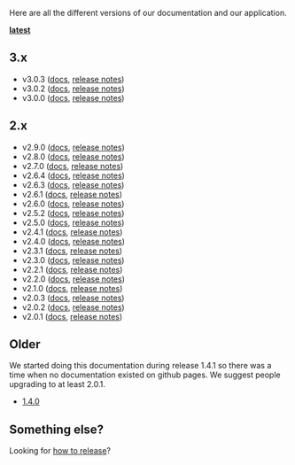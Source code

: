 Here are all the different versions of our documentation and our application.

**[latest](http://uw-madison-doit.github.io/uw-frame/latest/)**

## 3.x
+ v3.0.3 ([docs](http://uw-madison-doit.github.io/uw-frame/v3.0.3/), [release notes](https://github.com/UW-Madison-DoIT/uw-frame/releases/tag/uw-frame-maven-3.0.3))
+ v3.0.2 ([docs](http://uw-madison-doit.github.io/uw-frame/v3.0.2/), [release notes](https://github.com/UW-Madison-DoIT/uw-frame/releases/tag/uw-frame-maven-3.0.2))
+ v3.0.0 ([docs](http://uw-madison-doit.github.io/uw-frame/v3.0.0/), [release notes](https://github.com/UW-Madison-DoIT/uw-frame/releases/tag/3.0.0))

## 2.x
+ v2.9.0 ([docs](http://uw-madison-doit.github.io/uw-frame/v2.9.0/), [release notes](https://github.com/UW-Madison-DoIT/uw-frame/releases/tag/v2.9.0))
+ v2.8.0 ([docs](http://uw-madison-doit.github.io/uw-frame/v2.8.0/), [release notes](https://github.com/UW-Madison-DoIT/uw-frame/releases/tag/v2.8.0))
+ v2.7.0 ([docs](http://uw-madison-doit.github.io/uw-frame/v2.7.0/), [release notes](https://github.com/UW-Madison-DoIT/uw-frame/releases/tag/v2.7.0))
+ v2.6.4 ([docs](http://uw-madison-doit.github.io/uw-frame/v2.6.4/), [release notes](https://github.com/UW-Madison-DoIT/uw-frame/releases/tag/v2.6.4))
+ v2.6.3 ([docs](http://uw-madison-doit.github.io/uw-frame/v2.6.3/), [release notes](https://github.com/UW-Madison-DoIT/uw-frame/releases/tag/v2.6.3))
+ v2.6.1 ([docs](http://uw-madison-doit.github.io/uw-frame/v2.6.1/), [release notes](https://github.com/UW-Madison-DoIT/uw-frame/releases/tag/v2.6.1))
+ v2.6.0 ([docs](http://uw-madison-doit.github.io/uw-frame/v2.6.0/), [release notes](https://github.com/UW-Madison-DoIT/uw-frame/releases/tag/v2.6.0))
+ v2.5.2 ([docs](http://uw-madison-doit.github.io/uw-frame/v2.5.2/), [release notes](https://github.com/UW-Madison-DoIT/uw-frame/releases/tag/v2.5.2))
+ v2.5.0 ([docs](http://uw-madison-doit.github.io/uw-frame/v2.5.0/), [release notes](https://github.com/UW-Madison-DoIT/uw-frame/releases/tag/v2.5.0))
+ v2.4.1 ([docs](http://uw-madison-doit.github.io/uw-frame/v2.4.1/), [release notes](https://github.com/UW-Madison-DoIT/uw-frame/releases/tag/v2.4.1))
+ v2.4.0 ([docs](http://uw-madison-doit.github.io/uw-frame/v2.4.0/), [release notes](https://github.com/UW-Madison-DoIT/uw-frame/releases/tag/v2.4.0))
+ v2.3.1 ([docs](http://uw-madison-doit.github.io/uw-frame/v2.3.1/), [release notes](https://github.com/UW-Madison-DoIT/uw-frame/releases/tag/v2.3.1))
+ v2.3.0 ([docs](http://uw-madison-doit.github.io/uw-frame/v2.3.0/), [release notes](https://github.com/UW-Madison-DoIT/uw-frame/releases/tag/v2.3.0))
+ v2.2.1 ([docs](http://uw-madison-doit.github.io/uw-frame/v2.2.1/), [release notes](https://github.com/UW-Madison-DoIT/uw-frame/releases/tag/v2.2.1))
+ v2.2.0 ([docs](http://uw-madison-doit.github.io/uw-frame/v2.2.0/), [release notes](https://github.com/UW-Madison-DoIT/uw-frame/releases/tag/v2.2.0))
+ v2.1.0 ([docs](http://uw-madison-doit.github.io/uw-frame/v2.1.0/), [release notes](https://github.com/UW-Madison-DoIT/uw-frame/releases/tag/v2.1.0))
+ v2.0.3 ([docs](http://uw-madison-doit.github.io/uw-frame/v2.0.3/), [release notes](https://github.com/UW-Madison-DoIT/uw-frame/releases/tag/v2.0.3))
+ v2.0.2 ([docs](http://uw-madison-doit.github.io/uw-frame/v2.0.2/), [release notes](https://github.com/UW-Madison-DoIT/uw-frame/releases/tag/v2.0.2))
+ v2.0.1 ([docs](http://uw-madison-doit.github.io/uw-frame/v2.0.1/), [release notes](https://github.com/UW-Madison-DoIT/uw-frame/releases/tag/v2.0.1))



## Older

 We started doing this documentation during release 1.4.1 so there was a time when no documentation existed on github pages. We suggest people upgrading to at least 2.0.1.
+ [1.4.0](http://uw-madison-doit.github.io/uw-frame/1.4.0/)


## Something else?

Looking for [how to release](releasing.md)?
